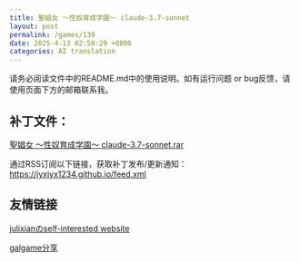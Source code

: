 ```yaml
---
title: 聖娼女 ～性奴育成学園～ claude-3.7-sonnet
layout: post
permalink: /games/139
date: 2025-4-13 02:50:29 +0800
categories: AI translation
---
```



请务必阅读文件中的README.md中的使用说明。如有运行问题 or bug反馈，请使用页面下方的邮箱联系我。



## 补丁文件：

[聖娼女 ～性奴育成学園～ claude-3.7-sonnet.rar](https://github.com/jyxjyx1234/misc_game-chs/blob/re_upload/%E8%81%96%E5%A8%BC%E5%A5%B3/release/Sei%20Shoujo%20~Seido%20Ikusei%20Gakuen~.rar)

 

通过RSS订阅以下链接，获取补丁发布/更新通知：https://jyxjyx1234.github.io/feed.xml

## 友情链接

[julixianのself-interested website](https://julixian-siw.worldsystem.top/) 

[galgame分享](https://t.me/galgpt)